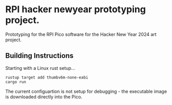 # RPI hacker newyear prototyping project.

Prototyping for the RPI Pico software for the Hacker New Year 2024 art project.

## Building Instructions

Starting with a Linux rust setup...

```
rustup target add thumbv6m-none-eabi
cargo run
```

The current configuartion is not setup for debugging - the executable image
is downloaded directly into the Pico.

